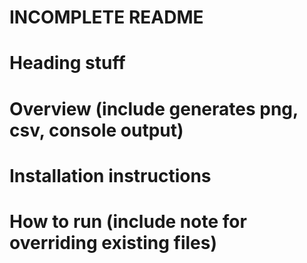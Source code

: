 # INCOMPLETE README

# Heading stuff

# Overview (include generates png, csv, console output)

# Installation instructions

# How to run (include note for overriding existing files)
